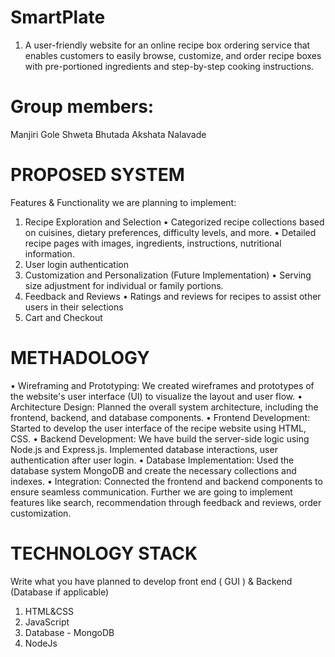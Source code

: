 # SmartPlate
1. A user-friendly website for an online recipe box ordering service that enables customers to easily browse, customize, and order recipe boxes with pre-portioned ingredients and step-by-step cooking instructions.
# Group members:
   Manjiri Gole
   Shweta Bhutada
   Akshata Nalavade
# PROPOSED SYSTEM
Features & Functionality we are planning to implement: 
1.	Recipe Exploration and Selection
•	Categorized recipe collections based on cuisines, dietary preferences, difficulty levels, and more. 
•	Detailed recipe pages with images, ingredients, instructions, nutritional information.
2.	User login authentication
3.	Customization and Personalization (Future Implementation)
•	Serving size adjustment for individual or family portions.
4. Feedback and Reviews
•	Ratings and reviews for recipes to assist other users in their selections
5. Cart and Checkout
# METHADOLOGY
•	Wireframing and Prototyping: We created wireframes and prototypes of the website's user interface (UI) to visualize the layout and user flow.
•	Architecture Design: Planned the overall system architecture, including the frontend, backend, and database components.
•	Frontend Development: Started to develop the user interface of the recipe website using HTML, CSS.
•	Backend Development: We have build the server-side logic using Node.js and Express.js. Implemented database interactions, user authentication after user login.
•	Database Implementation: Used the database system MongoDB and create the necessary collections and indexes.
•	Integration: Connected the frontend and backend components to ensure seamless communication. Further we are going to implement features like search, recommendation through feedback and reviews, order customization.
# TECHNOLOGY STACK
Write what you have planned to develop front end ( GUI ) & Backend (Database if applicable)
1.	HTML&CSS
2.	JavaScript
3.	Database - MongoDB
4.	NodeJs
   
